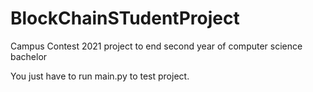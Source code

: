 # BlockChainSTudentProject
Campus Contest 2021 project to end second year of computer science bachelor


You just have to run main.py to test project. 